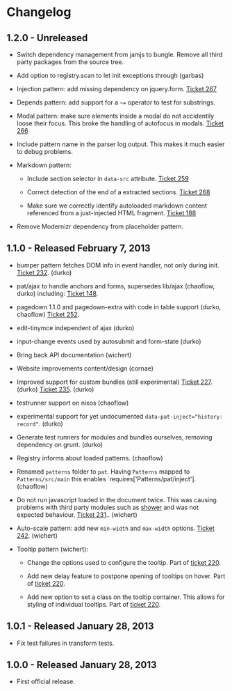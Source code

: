 # Changelog

## 1.2.0 - Unreleased

- Switch dependency management from jamjs to bungle. Remove all third party
  packages from the source tree. 

- Add option to registry.scan to let init exceptions through (garbas)

- Injection pattern: add missing dependency on jquery.form. 
  [Ticket 267](https://github.com/Patternslib/Patterns/issues/267)

- Depends pattern: add support for a `~=` operator to test for substrings.

- Modal pattern: make sure elements inside a modal do not accidentily loose
  their focus. This broke the handling of autofocus in modals.
  [Ticket 266](https://github.com/Patternslib/Patterns/issues/266)

- Include pattern name in the parser log output. This makes it much easier to
  debug problems.

- Markdown pattern:

  - Include section selector in `data-src` attribute.
    [Ticket 259](https://github.com/Patternslib/Patterns/issues/259)

  - Correct detection of the end of a extracted sections.
    [Ticket 268](https://github.com/Patternslib/Patterns/issues/268)

  - Make sure we correctly identify autoloaded markdown content referenced from
    a just-injected HTML fragment.
    [Ticket 188](https://github.com/Patternslib/Patterns/issues/188)

- Remove Modernizr dependency from placeholder pattern.


## 1.1.0 - Released February 7, 2013

- bumper pattern fetches DOM info in event handler, not only during init.
  [Ticket 232](https://github.com/Patternslib/Patterns/issues/232). (durko)

- pat/ajax to handle anchors and forms, supersedes lib/ajax (chaoflow, durko)
  including:
  [Ticket 148](https://github.com/Patternslib/Patterns/issues/148).

- pagedown 1.1.0 and pagedown-extra with code in table support (durko,
  chaoflow)
  [Ticket 252](https://github.com/Patternslib/Patterns/issues/252).

- edit-tinymce independent of ajax (durko)

- input-change events used by autosubmit and form-state (durko)

- Bring back API documentation (wichert)

- Website improvements content/design (cornae)

- Improved support for custom bundles (still experimental)
  [Ticket 227](https://github.com/Patternslib/Patterns/issues/227). (durko)
  [Ticket 235](https://github.com/Patternslib/Patterns/issues/235). (durko)

- testrunner support on nixos (chaoflow)

- experimental support for yet undocumented `data-pat-inject="history:
  record"`. (durko)

- Generate test runners for modules and bundles ourselves, removing
  dependency on grunt. (durko)

- Registry informs about loaded patterns. (chaoflow)

- Renamed `patterns` folder to `pat`. Having `Patterns` mapped to
  `Patterns/src/main` this enables `requires['Patterns/pat/inject']. (chaoflow)

- Do not run javascript loaded in the document twice. This was causing
  problems with third party modules such as [shower](http://shwr.me/)
  and was not expected behaviour. [Ticket
  231](https://github.com/Patternslib/Patterns/issues/231).. (wichert)

- Auto-scale pattern: add new `min-width` and `max-width` options.
  [Ticket 242](https://github.com/Patternslib/Patterns/issues/242).
  (wichert)

- Tooltip pattern (wichert):

  - Change the options used to configure the tooltip. Part of
    [ticket 220](https://github.com/Patternslib/Patterns/issues/220).

  - Add new delay feature to postpone opening of tooltips on hover. Part of
    [ticket 220](https://github.com/Patternslib/Patterns/issues/220).

  - Add new option to set a class on the tooltip container. This allows for
    styling of individual tooltips. Part of
    [ticket 220](https://github.com/Patternslib/Patterns/issues/220).


## 1.0.1 - Released January 28, 2013

- Fix test failures in transform tests.


## 1.0.0 - Released January 28, 2013

- First official release.

